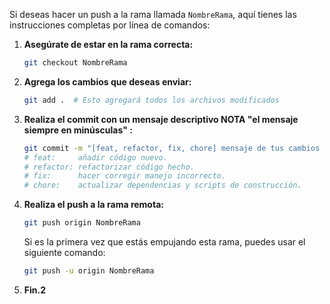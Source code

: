 Si deseas hacer un push a la rama llamada `NombreRama`, aquí tienes las instrucciones completas por línea de comandos:

1. **Asegúrate de estar en la rama correcta:**
   ```bash
   git checkout NombreRama
   ```

2. **Agrega los cambios que deseas enviar:**
   ```bash
   git add .  # Esto agregará todos los archivos modificados
   ```

3. **Realiza el commit con un mensaje descriptivo NOTA "el mensaje siempre en minúsculas" :**
   ```bash
   git commit -m "[feat, refactor, fix, chore] mensaje de tus cambios siempre en minúsculas.  "
   # feat:     añadir código nuevo.
   # refactor: refactorizar código hecho.
   # fix:      hacer corregir manejo incorrecto.
   # chore:    actualizar dependencias y scripts de construcción.
   ```

4. **Realiza el push a la rama remota:**
   ```bash
   git push origin NombreRama
   ```

   Si es la primera vez que estás empujando esta rama, puedes usar el siguiente comando:
   ```bash
   git push -u origin NombreRama
   ```
5. **Fin.2**